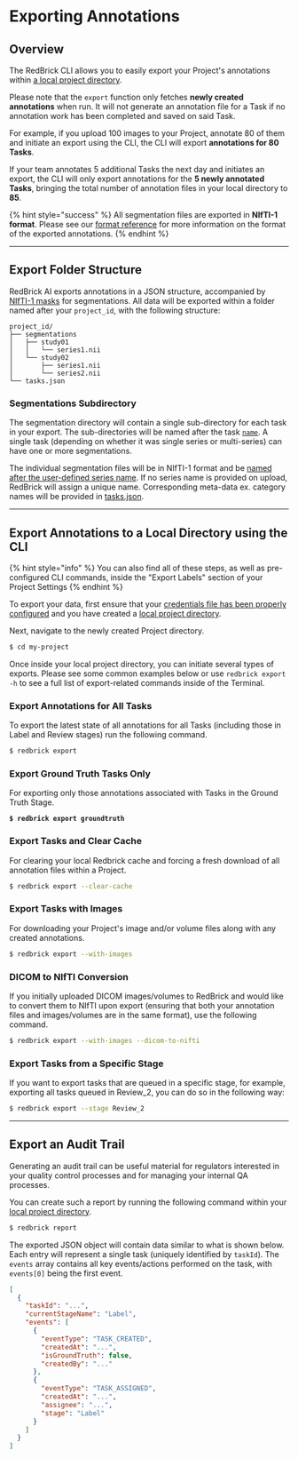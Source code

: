 # Exporting Annotations

## Overview

The RedBrick CLI allows you to easily export your Project's annotations within [a local project directory](creating-and-cloning-projects.md).&#x20;

Please note that the `export` function only fetches **newly created annotations** when run. It will not generate an annotation file for a Task if no annotation work has been completed and saved on said Task.&#x20;

For example, if you upload 100 images to your Project, annotate 80 of them and initiate an export using the CLI, the CLI will export **annotations for 80 Tasks**.&#x20;

If your team annotates 5 additional Tasks the next day and initiates an export, the CLI will only export annotations for the **5 newly annotated Tasks**, bringing the total number of annotation files in your local directory to **85**.

{% hint style="success" %}
All segmentation files are exported in **NIfTI-1 format**. Please see our [format reference](../format-reference.md) for more information on the format of the exported annotations.
{% endhint %}

***

## Export Folder Structure

RedBrick AI exports annotations in a JSON structure, accompanied by [NIfTI-1 masks](https://nifti.nimh.nih.gov/nifti-1/) for segmentations. All data will be exported within a folder named after your `project_id`, with the following structure:

```
project_id/
├── segmentations
│   ├── study01
│   │   └── series1.nii
│   └── study02
│       ├── series1.nii
│       └── series2.nii
└── tasks.json
```

### Segmentations Subdirectory

The segmentation directory will contain a single sub-directory for each task in your export. The sub-directories will be named after the task [`name`](exporting-annotations.md#name-string). A single task (depending on whether it was single series or multi-series) can have one or more segmentations.

The individual segmentation files will be in NIfTI-1 format and be [named after the user-defined series name](exporting-annotations.md#name-string-1). If no series name is provided on upload, RedBrick will assign a unique name. Corresponding meta-data ex. category names will be provided in [tasks.json](exporting-annotations.md#tasks-json).

***

## Export Annotations to a Local Directory using the CLI

{% hint style="info" %}
You can also find all of these steps, as well as pre-configured CLI commands, inside the "Export Labels" section of your Project Settings
{% endhint %}

To export your data, first ensure that your [credentials file has been properly configured](https://docs.redbrickai.com/python-sdk/cli-overview) and you have created a [local project directory](creating-and-cloning-projects.md).&#x20;

Next, navigate to the newly created Project directory.

```bash
$ cd my-project
```

Once inside your local project directory, you can initiate several types of exports. Please see some common examples below or use `redbrick export -h` to see a full list of export-related commands inside of the Terminal.

### Export Annotations for All Tasks

To export the latest state of all annotations for all Tasks (including those in Label and Review stages) run the following command.&#x20;

```bash
$ redbrick export
```

### Export Ground Truth Tasks Only

For exporting only those annotations associated with Tasks in the Ground Truth Stage.

<pre class="language-bash"><code class="lang-bash"><strong>$ redbrick export groundtruth
</strong></code></pre>

### Export Tasks and Clear Cache

For clearing your local Redbrick cache and forcing a fresh download of all annotation files within a Project.

```bash
$ redbrick export --clear-cache
```

### Export Tasks with Images

For downloading your Project's image and/or volume files along with any created annotations.&#x20;

```bash
$ redbrick export --with-images
```

### DICOM to NIfTI Conversion

If you initially uploaded DICOM images/volumes to RedBrick and would like to convert them to NIfTI upon export (ensuring that both your annotation files and images/volumes are in the same format), use the following command.

```bash
$ redbrick export --with-images --dicom-to-nifti
```

### Export Tasks from a Specific Stage

If you want to export tasks that are queued in a specific stage, for example, exporting all tasks queued in Review\_2, you can do so in the following way:

```bash
$ redbrick export --stage Review_2
```

***

## Export an Audit Trail

Generating an audit trail can be useful material for regulators interested in your quality control processes and for managing your internal QA processes.&#x20;

You can create such a report by running the following command within your [local project directory](creating-and-cloning-projects.md).

```bash
$ redbrick report
```

The exported JSON object will contain data similar to what is shown below. Each entry will represent a single task (uniquely identified by `taskId`). The `events` array contains all key events/actions performed on the task, with `events[0]` being the first event.

```json
[
  {
    "taskId": "...",
    "currentStageName": "Label",
    "events": [
      {
        "eventType": "TASK_CREATED",
        "createdAt": "...",
        "isGroundTruth": false,
        "createdBy": "..."
      },
      {
        "eventType": "TASK_ASSIGNED",
        "createdAt": "...",
        "assignee": "...",
        "stage": "Label"
      }
    ]
  }
]
```
